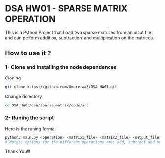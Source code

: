 # DSA HW01 - SPARSE MATRIX OPERATION

This is a Python Project that Load two sparse matrices from an input file and can perform addition, subtraction, and multiplication on the matrices.

## How to use it ?

### 1- Clone and Installing the node dependences

Cloning

```bash
git clone https://github.com/Umurerwa3/DSA_HW01.git
```

Change dorectory

```bash
cd DSA_HW01/dsa/sparse_matrix/code/src
```

### 2- Runing the script

Here is the runing format

```bash
python3 main.py <operation> <matrix1_file> <matrix2_file> <output_file>
# Notes: options for the different operations are: add, subtract and multiply
```
Thank You!!!
